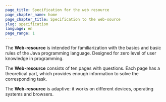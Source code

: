 ```yaml
---
page_title: Specification for the web resource
page_chapter_name: home
page_chapter_title: Specification to the web-source
slug: specification
language: en
page_range: 1
---
```

The **Web-resource** is intended for familiarization with the basics and basic rules of the Java programming language. Designed for zero level of user knowledge in programming.

The **Web-resource** consists of ten pages with questions. Each page has a theoretical part, which provides enough information to solve the corresponding task.

The **Web-resource** is adaptive: it works on different devices, operating systems and browsers.